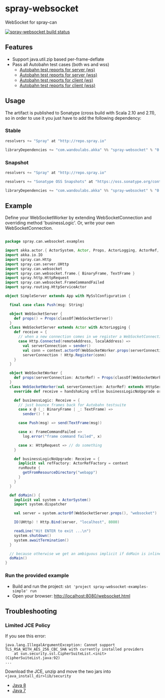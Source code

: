 spray-websocket
===============

WebSocket for spray-can

<a href="https://travis-ci.org/wandoulabs/spray-websocket"><img src="https://travis-ci.org/wandoulabs/spray-websocket.png" alt="spray-websocket build status"></a> 

## Features
* Support java.util.zip based per-frame-deflate
* Pass all Autobahn test cases (both ws and wss)
   * [Autobahn test reports for server (ws)](http://wandoulabs.github.io/spray-websocket/autobahn-reports/ws/servers/index.html)
   * [Autobahn test reports for server (wss)](http://wandoulabs.github.io/spray-websocket/autobahn-reports/wss/servers/index.html)
   * [Autobahn test reports for client (ws)](http://wandoulabs.github.io/spray-websocket/autobahn-reports/ws/clients/index.html)
   * [Autobahn test reports for client (wss)](http://wandoulabs.github.io/spray-websocket/autobahn-reports/wss/clients/index.html)

## Usage
The artifact is published to Sonatype (cross build with Scala 2.10 and 2.11), so in order to use it you just have to add the following dependency:

### Stable
```scala
resolvers += "Spray" at "http://repo.spray.io"

libraryDependencies += "com.wandoulabs.akka" %% "spray-websocket" % "0.1.4"
```

### Snapshot
```scala
resolvers += "Spray" at "http://repo.spray.io"

resolvers += "Sonatype OSS Snapshots" at "https://oss.sonatype.org/content/repositories/snapshots"

libraryDependencies += "com.wandoulabs.akka" %% "spray-websocket" % "0.1.5-SNAPSHOT"
```

## Example
Define your WebSocketWorker by extending WebSocketConnection and overriding method 'businessLogic'.
Or, write your own WebSocketConnection.

```scala

package spray.can.websocket.examples

import akka.actor.{ ActorSystem, Actor, Props, ActorLogging, ActorRef, ActorRefFactory }
import akka.io.IO
import spray.can.Http
import spray.can.server.UHttp
import spray.can.websocket
import spray.can.websocket.frame.{ BinaryFrame, TextFrame }
import spray.http.HttpRequest
import spray.can.websocket.FrameCommandFailed
import spray.routing.HttpServiceActor

object SimpleServer extends App with MySslConfiguration {

  final case class Push(msg: String)

  object WebSocketServer {
    def props() = Props(classOf[WebSocketServer])
  }
  class WebSocketServer extends Actor with ActorLogging {
    def receive = {
      // when a new connection comes in we register a WebSocketConnection actor as the per connection handler
      case Http.Connected(remoteAddress, localAddress) =>
        val serverConnection = sender()
        val conn = context.actorOf(WebSocketWorker.props(serverConnection))
        serverConnection ! Http.Register(conn)
    }
  }

  object WebSocketWorker {
    def props(serverConnection: ActorRef) = Props(classOf[WebSocketWorker], serverConnection)
  }
  class WebSocketWorker(val serverConnection: ActorRef) extends HttpServiceActor with websocket.WebSocketServerWorker {
    override def receive = handshaking orElse businessLogicNoUpgrade orElse closeLogic

    def businessLogic: Receive = {
      // just bounce frames back for Autobahn testsuite
      case x @ (_: BinaryFrame | _: TextFrame) =>
        sender() ! x

      case Push(msg) => send(TextFrame(msg))

      case x: FrameCommandFailed =>
        log.error("frame command failed", x)

      case x: HttpRequest => // do something
    }

    def businessLogicNoUpgrade: Receive = {
      implicit val refFactory: ActorRefFactory = context
      runRoute {
        getFromResourceDirectory("webapp")
      }
    }
  }

  def doMain() {
    implicit val system = ActorSystem()
    import system.dispatcher

    val server = system.actorOf(WebSocketServer.props(), "websocket")

    IO(UHttp) ! Http.Bind(server, "localhost", 8080)

    readLine("Hit ENTER to exit ...\n")
    system.shutdown()
    system.awaitTermination()
  }

  // because otherwise we get an ambiguous implicit if doMain is inlined
  doMain()
}

```

### Run the provided example

* Build and run the project: `sbt 'project spray-websocket-examples-simple' run`
* Open your browser: [http://localhost:8080/websocket.html](http://localhost:8080/websocket.html)

## Troubleshooting
### Limited JCE Policy

If you see this error:
```
java.lang.IllegalArgumentException: Cannot support TLS_RSA_WITH_AES_256_CBC_SHA with currently installed providers
    at sun.security.ssl.CipherSuiteList.<init>(CipherSuiteList.java:92)
...
```

Download the JCE, unzip and move the two jars into `<java_install_dir>lib/security`

* [Java 8](http://www.oracle.com/technetwork/java/javase/downloads/jce8-download-2133166.html)
* [Java 7](http://www.oracle.com/technetwork/java/javase/downloads/jce-7-download-432124.html)
